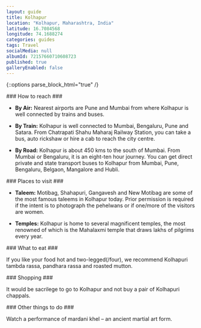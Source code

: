 ```yaml
---
layout: guide
title: Kolhapur
location: "Kolhapur, Maharashtra, India"
latitude: 16.7084568
longitude: 74.1688274
categories: guides
tags: Travel
socialMedia: null
albumId: 72157660710608723
published: true
galleryEnabled: false
---
```

{::options parse_block_html="true" /}
<section class="guide-section transport">
### How to reach ###

* **By Air:**
Nearest airports are Pune and Mumbai from where Kolhapur is well connected by trains and buses.

* **By Train:**
Kolhapur is well connected to Mumbai, Bengaluru, Pune and Satara. From Chatrapati Shahu Maharaj Railway Station, you can take a bus, auto rickshaw or hire a cab to reach the city centre.

* **By Road:**
Kolhapur is about 450 kms to the south of Mumbai. From Mumbai or Bengaluru, it is an eight-ten hour journey. You can get direct private and state transport buses to Kolhapur from Mumbai, Pune, Bengaluru, Belgaon, Mangalore and Hubli. 

</section>

<section class="guide-section sight-seeing">
### Places to visit ###

* **Taleem:**
Motibag, Shahapuri, Gangavesh and New Motibag are some of the most famous taleems in Kolhapur today. Prior permission is required if the intent is to photograph the pehelwans or if one/more of the visitors are women.

* **Temples:**
Kolhapur is home to several magnificent temples, the most renowned of which is the Mahalaxmi temple that draws lakhs of pilgrims every year.

</section>

<section class="guide-section food">
### What to eat ###

If you like your food hot and two-legged(/four), we recommend Kolhapuri tambda rassa, pandhara rassa and roasted mutton.

</section>

<section class="guide-section shopping">
### Shopping ###

It would be sacrilege to go to Kolhapur and not buy a pair of Kolhapuri chappals.

</section>

<section class="guide-section other">
### Other things to do ###

Watch a performance of mardani khel – an ancient martial art form.

</section>

